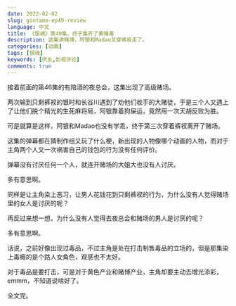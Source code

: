 ```yaml
---
date: 2022-02-02
slug: gintama-ep49-review
language: 中文
title: 《银魂》第49集，终于集齐了黄赌毒
description: 这集讲赌博，阿银和Madao又穿裤衩走了。
categories: [动画]
tags: [银魂]
keywords: [厌女,影视评论]
comments: true
---
```


接着前面的第46集的有陪酒的夜总会，这集出现了高级赌场。

两次输到只剩裤衩的银时和长谷川遇到了劝他们收手的大赌徒，于是三个人又遇上了让他们脱个精光的生死麻将局，阿银靠着狗屎运，竟然用一次天胡反败为胜。

可是就算是这样，阿银和Madao也没有学乖，终于第三次穿着裤衩离开了赌场。

这集的弹幕都在猜制作组又玩了什么梗，新出现的人物像哪个动画的人物，而对于主角两个人又一次祸害自己的钱包的行为没有任何评价。

弹幕没有讨厌任何一个人，就连开赌场的大姐大也没有人讨厌。

多有意思啊。

同样是让主角染上恶习，让男人花钱花到只剩裤衩的行为，为什么没有人觉得赌场里的女人是讨厌的呢？

再反过来想一想，为什么没有人觉得去夜总会和赌场的男人是讨厌的呢？

多有意思啊。

话说，之前好像出现过毒品，不过主角是处在打击制售毒品的立场的，但是那集染上毒瘾的是个路人女角色，观感也不太好。

对于毒品是要打击，可是对于黄色产业和赌博产业，主角却要主动去增光添彩，emmm，不知道说啥好了。

全文完。
